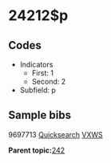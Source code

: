 # 24212$p

## Codes

-   Indicators
    -   First: 1
    -   Second: 2
-   Subfield: p

## Sample bibs

9697713 [Quicksearch](https://search.library.yale.edu/catalog/9697713) [VXWS](http://prodorbis.library.yale.edu:7014/vxws/GetHoldingsService?bibId=9697713)

**Parent topic:**[242](../../tags/242/242.md)

